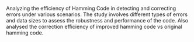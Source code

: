 Analyzing the efficiency of Hamming Code in detecting and correcting errors under various scenarios. The study involves different types of errors and data sizes to assess the robustness and performance of the code. Also analysed the correction efficiency of improved hamming code vs original hamming code.
